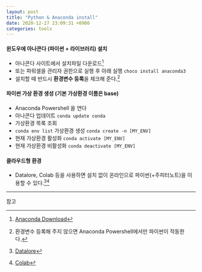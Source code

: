 ```yaml
---
layout: post
title: "Python & Anaconda install"
date: 2020-12-27 23:09:31 +0900
categories: tools
---
```


#### 윈도우에 아나콘다 (파이썬 + 라이브러리) 설치

- 아나콘다 사이트에서 설치파일 다운로드[^download]
- 또는 파워셀을 관리자 권한으로 실행 후 아래 실행
  `choco install anaconda3`
- 설치할 때 반드시 **환경변수 등록**을 체크해 준다.[^venv]

#### 파이썬 가상 환경 생성 (기본 가상환경 이름은 base)

- Anaconda Powershell 을 연다
- 아나콘다 업데이트
  `conda update conda`
- 가상환경 목록 조회
- `conda env list`
  가상환경 생성
  `conda create -n [MY_ENV]`
- 현재 가상환경 활성화
  `conda activate [MY_ENV]`
- 현재 가상환경 비활성화
  `conda deactivate [MY_ENV]`

#### 클라우드형 환경

- Datalore, Colab 등을 사용하면 설치 없이 온라인으로 파이썬(+주피터노트)을 이용할 수 있다.[^datalore][^colab]

---

참고

[^download]: [Anaconda Download](https://docs.anaconda.com/anaconda/install/)
[^venv]: 환경변수 등록해 주지 않으면 Anaconda Powershell에서만 파이썬이 작동한다.
[^datalore]: [Datalore](https://www.anaconda.com/datalore_navigator)
[^colab]: [Colab](https://colab.research.google.com/notebooks/intro.ipynb)
